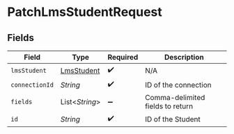 # PatchLmsStudentRequest


## Fields

| Field                                           | Type                                            | Required                                        | Description                                     |
| ----------------------------------------------- | ----------------------------------------------- | ----------------------------------------------- | ----------------------------------------------- |
| `lmsStudent`                                    | [LmsStudent](../../models/shared/LmsStudent.md) | :heavy_check_mark:                              | N/A                                             |
| `connectionId`                                  | *String*                                        | :heavy_check_mark:                              | ID of the connection                            |
| `fields`                                        | List\<*String*>                                 | :heavy_minus_sign:                              | Comma-delimited fields to return                |
| `id`                                            | *String*                                        | :heavy_check_mark:                              | ID of the Student                               |
